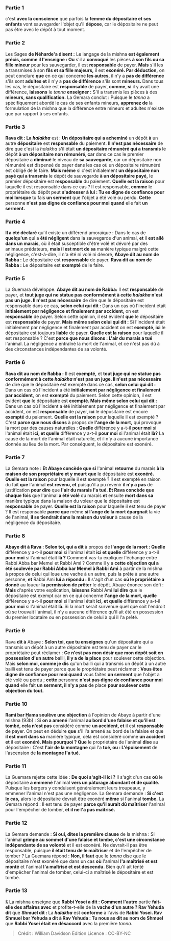 
### Partie 1
c'est <b>avec la conscience</b> que parfois la <b>femme du dépositaire et ses enfants</b> vont sauvegarder l'objet qu'il <b>dépose</b>, car le dépositaire ne peut pas être avec le dépôt à tout moment.

### Partie 2
Les Sages <b>de Néharde'a disent :</b> Le langage de la mishna <b>est également précis, comme il l'enseigne : Ou</b> s'il a <b>convoqué</b> les pièces <b>à son fils ou sa fille mineur</b> pour les sauvegarder, il est <b>responsable</b> de payer. <b>Mais</b> s'il les a transmises à son <b>fils et sa fille majeurs,</b> il est <b>exonéré. Par déduction,</b> on peut conclure <b>que</b> en ce qui concerne <b>les autres,</b> il n'y a <b>pas de différence</b> s'ils sont <b>adultes et</b> il n'y a <b>pas de différence</b> s'ils sont <b>mineurs. </b> Dans tous les cas, le dépositaire est <b>responsable</b> de payer, <b>comme, si</b> il y avait une différence, <b>laissons</b> le <i>tanna</i> <b>enseigner :</b> S'il a transmis les pièces à des <b>mineurs, sans qualification.</b> La Gemara conclut : Puisque le <i>tanna</i> a spécifiquement abordé le cas de ses enfants mineurs, <b>apprenez de</b> la formulation de la mishna que la différence entre mineurs et adultes n'existe que par rapport à ses enfants.

### Partie 3
<b>Rava dit : La <i>halakha</i></b> est : <b>Un dépositaire qui a acheminé</b> un dépôt <b>à</b> un autre <b>dépositaire</b> est <b>responsable</b> du paiement. <b>Il n'est pas nécessaire</b> de dire que c'est la <i>halakha</i> s'il était <b>un dépositaire rémunéré qui a transmis</b> le dépôt <b>à un dépositaire non rémunéré, car</b> dans ce cas le premier dépositaire a <b>diminué</b> le niveau de <b>sa sauvegarde,</b> car un dépositaire non rémunéré est dispensé de payer dans les cas où un dépositaire rémunéré est obligé de le faire. <b>Mais même</b> si c'est initialement <b>un dépositaire non payé qui a transmis</b> le dépôt de sauvegarde <b>à un dépositaire payé,</b> le premier dépositaire est <b>responsable</b> du paiement. <b>Quelle est la raison</b> pour laquelle il est responsable dans ce cas ? Il est responsable, <b>comme</b> le propriétaire du dépôt peut <b>s'adresser à lui : Tu es digne de confiance pour moi lorsque</b> tu fais <b>un serment</b> que l'objet a été volé ou perdu. <b>Cette</b> personne <b>n'est pas digne de confiance pour moi quand</b> elle fait <b>un serment.</b>

### Partie 4
<b>Il a été déclaré</b> qu'il existe un différend amoraïque : Dans le cas de <b>quelqu'un</b> qui a <b>été négligent</b> dans la sauvegarde d'un animal, <b>et</b> il <b>est allé dans un marais,</b> où il était susceptible d'être volé et dévoré par des animaux prédateurs, <b>mais il est mort de sa</b> manière typique</b> malgré cette négligence, c'est-à-dire, il n'a été ni volé ni dévoré, <b>Abaye dit au nom de Rabba :</b> Le dépositaire est <b>responsable</b> de payer. <b>Rava dit au nom de Rabba :</b> Le dépositaire est <b>exempté</b> de le faire.

### Partie 5
La Guemara développe. <b>Abaye dit au nom de Rabba:</b> Il est <b>responsable</b> de payer, et <b>tout juge qui ne statue pas conformément à cette <i>halakha</i> n'est pas un juge. Il n'est pas nécessaire</b> de dire que le dépositaire est responsable dans ce cas, <b>selon celui qui dit :</b> Dans un cas où l'incident était <b>initialement par négligence et finalement par accident,</b> on est <b>responsable</b> de payer. Selon cette opinion, il est évident <b>que</b> le dépositaire est <b>responsable</b> de payer. <b>Mais même selon celui qui dit :</b> Si l'incident était initialement par négligence et finalement par accident on est <b>exempté, ici</b> le dépositaire est toujours <b>liable</b> de payer. <b>Quelle est la raison</b> pour laquelle il est responsable ? C'est <b>parce que nous disons : L'air du marais a tué</b> l'animal. La négligence a entraîné la mort de l'animal, et ce n'est pas dû à des circonstances indépendantes de sa volonté.

### Partie 6
<b>Rava dit au nom de Rabba :</b> Il est <b>exempté,</b> et <b>tout juge qui ne statue pas conformément à cette <i>halakha</i> n'est pas un juge. Il n'est pas nécessaire</b> de dire que le dépositaire est exempté dans ce cas, <b>selon celui qui dit :</b> Dans un cas où l'incident a été <b>initialement par négligence et finalement par accident,</b> on est <b>exempté</b> du paiement. Selon cette opinion, il est évident <b>que</b> le dépositaire est <b>exempté. Mais même selon celui qui dit :</b> Dans un cas où l'incident a été initialement par négligence et finalement par accident, on est <b>responsable</b> de payer, <b>ici</b> le dépositaire est encore <b>exempté</b> du paiement. <b>Quelle est la raison</b> pour laquelle il est exempté ? C'est <b>parce que nous disons</b> à propos de <b>l'ange de la mort,</b> qui provoque la mort par des causes naturelles : <b>Quelle</b> différence y a-t-il <b>pour moi</b> si l'animal était <b>ici, et quelle</b> différence y a-t-il <b>pour moi</b> si l'animal était <b>là?</b> La cause de la mort de l'animal était naturelle, et il n'y a aucune importance donnée au lieu de la mort. Par conséquent, le dépositaire est exonéré.

### Partie 7
La Gemara note : <b>Et Abaye concède que si</b> l'animal <b>retourne</b> du marais <b>à la maison de son propriétaire et y meurt</b> <b>que</b> le dépositaire est <b>exonéré. Quelle est la raison</b> pour laquelle il est exempté ? Il est exempté en raison du fait <b>que</b> l'animal <b>est revenu, et</b> puisqu'il a pu revenir <b>il n'y a pas</b> de justification <b>pour dire</b> que <b>l'air du marais l'a tué. Et Rava concède que chaque fois</b> que l'animal <b>a été volé</b> du marais <b>et</b> ensuite <b>mort dans sa</b> manière typique dans la maison du voleur que</b> le dépositaire est <b>responsable</b> de payer. <b>Quelle est la raison</b> pour laquelle il est tenu de payer ? Il est responsable <b>parce que</b> même <b>si l'ange de la mort épargnait</b> la vie de l'animal, <b>il se tiendrait dans la maison du voleur</b> à cause de la négligence du dépositaire.

### Partie 8
<b>Abaye dit à Rava : Selon toi, qui a dit</b> à propos de <b>l'ange de la mort : Quelle</b> différence y a-t-il <b>pour moi</b> si l'animal était <b>ici et quelle</b> différence y a-t-il <b>pour moi</b> si l'animal était <b>là ?</b> Comment vas-tu expliquer l'échange entre Rabbi Abba bar Memel et Rabbi Ami ? Comme il y a <b>cette objection qui a été soulevée par Rabbi Abba bar Memel à Rabbi Ami</b> à partir de la mishna à propos de celui qui loue une vache à un autre, puis la prête à une autre personne, <b>et</b> Rabbi Ami <b>lui a répondu :</b> Il s'agit d'un cas <b>où le propriétaire a donné</b> au loueur <b>la permission de prêter</b> le dépôt. Abaye énonce son défi : <b>Mais</b> d'après votre explication, <b>laissons</b> Rabbi Ami <b>lui dire</b> que le dépositaire est exempt car en ce qui concerne <b>l'ange de la mort, quelle</b> différence y a-t-il <b>pour moi</b> si l'animal était <b>ici, et quelle</b> différence y a-t-il <b>pour moi</b> si l'animal était <b>là. </b> Si la mort serait survenue quel que soit l'endroit où se trouvait l'animal, il n'y a aucune différence qu'il ait été en possession du premier locataire ou en possession de celui à qui il l'a prêté.

### Partie 9
Rava <b>dit à</b> Abaye : <b>Selon toi, que tu enseignes</b> qu'un dépositaire qui a transmis un dépôt à un autre dépositaire est tenu de payer car le propriétaire peut réclamer : <b>Ce n'est pas mon désir que mon dépôt soit en possession d'un autre</b> bailli, <b>il y a de la place</b> pour soulever cette objection.</b> Mais <b>selon moi, comme je dis</b> qu'un bailli qui a transmis un dépôt à un autre bailli est tenu de payer parce que le propriétaire peut réclamer : <b>Vous êtes digne de confiance pour moi quand</b> vous faites <b>un serment</b> que l'objet a été volé ou perdu ; <b>cette</b> personne <b>n'est pas digne de confiance pour moi quand</b> elle fait <b>un serment, il n'y a pas</b> de place <b>pour soulever cette objection du tout.</b>

### Partie 10
<b>Rami bar Ḥama soulève une objection</b> à l'opinion de Abaye à partir d'une mishna (93b) : Si <b>on a amené</b> l'animal <b>au bord d'une falaise et qu'il est tombé, cela n'est pas</b> considéré comme <b>un accident, et</b> il est <b>responsable</b> de payer. On peut en déduire <b>que</b> s'il l'a amené au bord de la falaise et que <b>il est mort dans sa</b> manière typique,</b> cela est considéré comme <b>un accident et</b> il est <b>exonéré. Mais pourquoi ? Que</b> le propriétaire de l'animal <b>dise</b> au dépositaire : C'est <b>l'air de la montagne</b> qui l'a <b>tué, ou : L'épuisement</b> de l'ascension de <b>la montagne l'a tué.</b>

### Partie 11
La Guemara rejette cette idée : <b>De quoi s'agit-il ici ?</b> Il s'agit d'un cas <b>où</b> le dépositaire <b>a emmené</b> l'animal <b>vers un pâturage abondant et de qualité.</b> Puisque les bergers y conduisent généralement leurs troupeaux, y emmener l'animal n'est pas une négligence. La Gemara demande : <b>Si c'est le cas,</b> alors le dépositaire devrait être exonéré <b>même</b> si l'animal <b>tombe.</b> La Gemara répond : Il est tenu de payer <b>parce qu'il aurait dû maîtriser</b> l'animal pour l'empêcher de tomber, <b>et il ne l'a pas maîtrisé.</b>

### Partie 12
La Gemara demande : <b>Si oui, dites la première clause</b> de la mishna : Si l'animal <b>grimpe au sommet d'une falaise et tombe, c'est une circonstance indépendante de sa volonté</b> et il est exonéré. Ne devrait-il pas être responsable, puisque <b>il était tenu de le maîtriser</b> et de l'empêcher de tomber ? La Guemara répond : <b>Non, il faut</b> que le <i>tanna</i> dise que le dépositaire n'est exonéré que dans un cas <b>où</b> l'animal <b>l'a maîtrisé et est monté</b> et l'animal <b>l'a maîtrisé et est descendu.</b> Bien qu'il ait tenté d'empêcher l'animal de tomber, celui-ci a maîtrisé le dépositaire et est tombé.

### Partie 13
§ La mishna enseigne que <b>Rabbi Yosei a dit : Comment l'autre</b> partie <b>fait-elle des affaires avec</b> et profite-t-elle de la <b>vache d'un autre ? Rav Yehuda dit</b> que <b>Shmuel dit : </b> La <b><i>halakha</i></b> est <b>conforme</b> à l'avis de <b>Rabbi Yosei. Rav Shmuel bar Yehuda a dit à Rav Yehuda : Tu nous as dit au nom de Shmuel</b> que <b>Rabbi Yosei était en désaccord</b> avec la première <i>tanna</i>.

>Crédit : William Davidson Edition
>Licence : CC-BY-NC